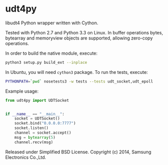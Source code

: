udt4py
======

libudt4 Python wrapper written with Cython.

Tested with Python 2.7 and Python 3.3 on Linux. In buffer operations bytes,
bytearray and memoryview objects are supported, allowing zero-copy operations.

In order to build the native module, execute:

```bash
python3 setup.py build_ext --inplace
```

In Ubuntu, you will need ``cython3`` package.
To run the tests, execute:

```bash
PYTHONPATH=`pwd` nosetests3 -w tests --tests udt_socket,udt_epoll
```

Example usage:

```python
from udt4py import UDTSocket


if __name__ == "__main__":
    socket = UDTSocket()
    socket.bind("0.0.0.0:7777")
    socket.listen()
    channel = socket.accept()
    msg = bytearray(5)
    channel.recv(msg)
```

Released under Simplified BSD License.
Copyright (c) 2014, Samsung Electronics Co.,Ltd.
